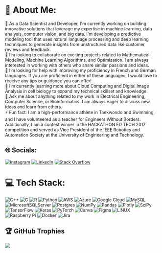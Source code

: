# 💫 About Me:
🔭 As a Data Scientist and Developer, I'm currently working on building innovative solutions that leverage my expertise in machine learning, data analysis, computer vision, and big data. I'm developing a predictive modeling tool that uses natural language processing and deep learning techniques to generate insights from unstructured data like customer reviews and feedback.<br>👯 I’m looking to collaborate on exciting projects related to Mathematical Modeling, Machine Learning Algorithms, and Optimization. I am always interested in working with others who share similar passions and ideas.<br>🤝 I’m looking for help with improving my proficiency in French and German languages. If you are proficient in either of these languages, I would love to receive any tips or guidance you can offer!<br>🌱 I’m currently learning more about Cloud Computing and Digital Image Analysis in cell biology to expand my technical skillset and knowledge.<br>💬 Ask me about anything related to my work in Electrical Engineering, Computer Science, or Bioinformatics. I am always eager to discuss new ideas and learn from others.<br>⚡ Fun fact: I am a high-performance athlete in Taekwondo and Swimming, and I have volunteered as a teacher for Engineers Without Borders. Additionally, I am a contest winner in the HACKATHON ED TECH 2017 competition and served as Vice President of the IEEE Robotics and Automation Society at the University of Engineering and Technology.


## 🌐 Socials:
[![Instagram](https://img.shields.io/badge/Instagram-%23E4405F.svg?logo=Instagram&logoColor=white)](https://instagram.com/fmgarcia_196) [![LinkedIn](https://img.shields.io/badge/LinkedIn-%230077B5.svg?logo=linkedin&logoColor=white)](https://linkedin.com/in/www.linkedin.com/in/fernandomgarciam/) [![Stack Overflow](https://img.shields.io/badge/-Stackoverflow-FE7A16?logo=stack-overflow&logoColor=white)](https://stackoverflow.com/users/17094934) 

# 💻 Tech Stack:
![C++](https://img.shields.io/badge/c++-%2300599C.svg?style=for-the-badge&logo=c%2B%2B&logoColor=white) ![C](https://img.shields.io/badge/c-%2300599C.svg?style=for-the-badge&logo=c&logoColor=white) ![R](https://img.shields.io/badge/r-%23276DC3.svg?style=for-the-badge&logo=r&logoColor=white) ![Python](https://img.shields.io/badge/python-3670A0?style=for-the-badge&logo=python&logoColor=ffdd54) ![AWS](https://img.shields.io/badge/AWS-%23FF9900.svg?style=for-the-badge&logo=amazon-aws&logoColor=white) ![Azure](https://img.shields.io/badge/azure-%230072C6.svg?style=for-the-badge&logo=azure-devops&logoColor=white) ![Google Cloud](https://img.shields.io/badge/Google%20Cloud-%234285F4.svg?style=for-the-badge&logo=google-cloud&logoColor=white) ![MySQL](https://img.shields.io/badge/mysql-%2300f.svg?style=for-the-badge&logo=mysql&logoColor=white) ![MicrosoftSQLServer](https://img.shields.io/badge/Microsoft%20SQL%20Sever-CC2927?style=for-the-badge&logo=microsoft%20sql%20server&logoColor=white) ![Postgres](https://img.shields.io/badge/postgres-%23316192.svg?style=for-the-badge&logo=postgresql&logoColor=white) ![NumPy](https://img.shields.io/badge/numpy-%23013243.svg?style=for-the-badge&logo=numpy&logoColor=white) ![Pandas](https://img.shields.io/badge/pandas-%23150458.svg?style=for-the-badge&logo=pandas&logoColor=white) ![Plotly](https://img.shields.io/badge/Plotly-%233F4F75.svg?style=for-the-badge&logo=plotly&logoColor=white) ![SciPy](https://img.shields.io/badge/SciPy-%230C55A5.svg?style=for-the-badge&logo=scipy&logoColor=%white) ![TensorFlow](https://img.shields.io/badge/TensorFlow-%23FF6F00.svg?style=for-the-badge&logo=TensorFlow&logoColor=white) ![Keras](https://img.shields.io/badge/Keras-%23D00000.svg?style=for-the-badge&logo=Keras&logoColor=white) ![PyTorch](https://img.shields.io/badge/PyTorch-%23EE4C2C.svg?style=for-the-badge&logo=PyTorch&logoColor=white) ![Canva](https://img.shields.io/badge/Canva-%2300C4CC.svg?style=for-the-badge&logo=Canva&logoColor=white) 	![Figma](https://img.shields.io/badge/figma-%23F24E1E.svg?style=for-the-badge&logo=figma&logoColor=white) ![LINUX](https://img.shields.io/badge/Linux-FCC624?style=for-the-badge&logo=linux&logoColor=black) ![Raspberry Pi](https://img.shields.io/badge/-RaspberryPi-C51A4A?style=for-the-badge&logo=Raspberry-Pi) ![Docker](https://img.shields.io/badge/docker-%230db7ed.svg?style=for-the-badge&logo=docker&logoColor=white) ![Jira](https://img.shields.io/badge/jira-%230A0FFF.svg?style=for-the-badge&logo=jira&logoColor=white)

## 🏆 GitHub Trophies
![](https://github-profile-trophy.vercel.app/?username=Fergarciamedina&theme=radical&no-frame=false&no-bg=false&margin-w=4)

<!-- Proudly created with GPRM ( https://gprm.itsvg.in ) -->
